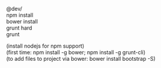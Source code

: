 @dev/  
npm install  
bower install  
grunt hard  
grunt  

(install nodejs for npm support)  
(first time: npm install -g bower; npm install -g grunt-cli)  
(to add files to project via bower: bower install bootstrap -S)  